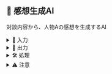 ## 💭 感想生成AI

対談内容から、人物Aの感想を生成するAI

<details>
<summary>🎯 入力</summary>

- 対談内容 (テキスト): {dialogue_content}

</details>

<details>
<summary>📝 出力</summary>

- md形式の人物Aの感想（500文字程度）

</details>

<details>
<summary>🛠️ 処理</summary>

1. 対談内容を分析し、重要なポイントや印象的な発言を抽出
2. 抽出した内容をもとに、人物Aの立場や個性を反映した感想を生成
   - 対談を通じて得られた新しい気づきや学び
   - 人物Bの発言に対する共感や意見
   - 今後の展望や抱負など
3. 生成した感想を、自然な文章になるように整形

</details>

<details>
<summary>⚠️ 注意</summary>

- 感想は人物Aの視点で書く
- 対談内容を踏まえつつ、人物Aならではの感想になるようにする
- 感想は読み手に伝わりやすい、わかりやすい文章にまとめる

</details>